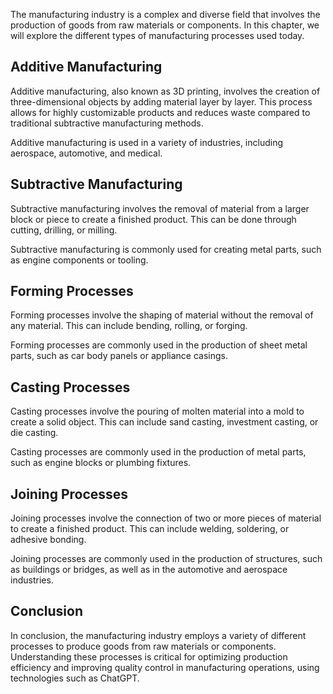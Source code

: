 
The manufacturing industry is a complex and diverse field that involves the production of goods from raw materials or components. In this chapter, we will explore the different types of manufacturing processes used today.

Additive Manufacturing
----------------------

Additive manufacturing, also known as 3D printing, involves the creation of three-dimensional objects by adding material layer by layer. This process allows for highly customizable products and reduces waste compared to traditional subtractive manufacturing methods.

Additive manufacturing is used in a variety of industries, including aerospace, automotive, and medical.

Subtractive Manufacturing
-------------------------

Subtractive manufacturing involves the removal of material from a larger block or piece to create a finished product. This can be done through cutting, drilling, or milling.

Subtractive manufacturing is commonly used for creating metal parts, such as engine components or tooling.

Forming Processes
-----------------

Forming processes involve the shaping of material without the removal of any material. This can include bending, rolling, or forging.

Forming processes are commonly used in the production of sheet metal parts, such as car body panels or appliance casings.

Casting Processes
-----------------

Casting processes involve the pouring of molten material into a mold to create a solid object. This can include sand casting, investment casting, or die casting.

Casting processes are commonly used in the production of metal parts, such as engine blocks or plumbing fixtures.

Joining Processes
-----------------

Joining processes involve the connection of two or more pieces of material to create a finished product. This can include welding, soldering, or adhesive bonding.

Joining processes are commonly used in the production of structures, such as buildings or bridges, as well as in the automotive and aerospace industries.

Conclusion
----------

In conclusion, the manufacturing industry employs a variety of different processes to produce goods from raw materials or components. Understanding these processes is critical for optimizing production efficiency and improving quality control in manufacturing operations, using technologies such as ChatGPT.
